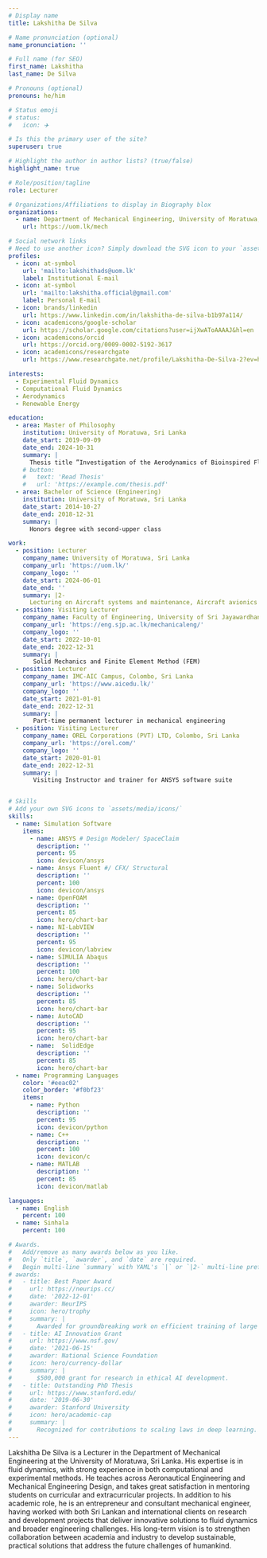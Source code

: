 ```yaml
---
# Display name
title: Lakshitha De Silva

# Name pronunciation (optional)
name_pronunciation: ''

# Full name (for SEO)
first_name: Lakshitha
last_name: De Silva

# Pronouns (optional)
pronouns: he/him

# Status emoji
# status:
#   icon: ✈️

# Is this the primary user of the site?
superuser: true

# Highlight the author in author lists? (true/false)
highlight_name: true

# Role/position/tagline
role: Lecturer

# Organizations/Affiliations to display in Biography blox
organizations:
  - name: Department of Mechanical Engineering, University of Moratuwa, Sri Lanka
    url: https://uom.lk/mech

# Social network links
# Need to use another icon? Simply download the SVG icon to your `assets/media/icons/` folder.
profiles:
  - icon: at-symbol
    url: 'mailto:lakshithads@uom.lk'
    label: Institutional E-mail
  - icon: at-symbol
    url: 'mailto:lakshitha.official@gmail.com'
    label: Personal E-mail
  - icon: brands/linkedin
    url: https://www.linkedin.com/in/lakshitha-de-silva-b1b97a114/
  - icon: academicons/google-scholar
    url: https://scholar.google.com/citations?user=ijXwAToAAAAJ&hl=en
  - icon: academicons/orcid
    url: https://orcid.org/0009-0002-5192-3617
  - icon: academicons/researchgate
    url: https://www.researchgate.net/profile/Lakshitha-De-Silva-2?ev=hdr_xprf

interests:
  - Experimental Fluid Dynamics
  - Computational Fluid Dynamics
  - Aerodynamics
  - Renewable Energy

education:
  - area: Master of Philosophy
    institution: University of Moratuwa, Sri Lanka
    date_start: 2019-09-09
    date_end: 2024-10-31
    summary: |
      Thesis title ”Investigation of the Aerodynamics of Bioinspired Flapping Wings”. Experimental and computational investigation of pitching and plunging wings inspired by kinematics of birds to improve future Flapping Wing Bioinspired Aerial Vehicles (FWBAVs) performance.
    # button:
    #   text: 'Read Thesis'
    #   url: 'https://example.com/thesis.pdf'
  - area: Bachelor of Science (Engineering)
    institution: University of Moratuwa, Sri Lanka
    date_start: 2014-10-27
    date_end: 2018-12-31
    summary: |
      Honors degree with second-upper class

work:
  - position: Lecturer
    company_name: University of Moratuwa, Sri Lanka
    company_url: 'https://uom.lk/'
    company_logo: ''
    date_start: 2024-06-01
    date_end: ''
    summary: |2-
      Lecturing on Aircraft systems and maintenance, Aircraft avionics and human factors, Aerodynamics. Project Supervision of Glider and UAV design project (2nd and 3rd year students), Aircraft design project (3rd year students), Final year projects (4th year students)
  - position: Visiting Lecturer
    company_name: Faculty of Engineering, University of Sri Jayawardhanapura, Sri Lanka
    company_url: 'https://eng.sjp.ac.lk/mechanicaleng/'
    company_logo: ''
    date_start: 2022-10-01
    date_end: 2022-12-31
    summary: |
       Solid Mechanics and Finite Element Method (FEM)
  - position: Lecturer
    company_name: IMC-AIC Campus, Colombo, Sri Lanka
    company_url: 'https://www.aicedu.lk/'
    company_logo: ''
    date_start: 2021-01-01
    date_end: 2022-12-31
    summary: |
       Part-time permanent lecturer in mechanical engineering
  - position: Visiting Lecturer
    company_name: OREL Corporations (PVT) LTD, Colombo, Sri Lanka
    company_url: 'https://orel.com/'
    company_logo: ''
    date_start: 2020-01-01
    date_end: 2022-12-31
    summary: |
       Visiting Instructor and trainer for ANSYS software suite


# Skills
# Add your own SVG icons to `assets/media/icons/`
skills:
  - name: Simulation Software
    items:
      - name: ANSYS # Design Modeler/ SpaceClaim
        description: ''
        percent: 95
        icon: devicon/ansys
      - name: Ansys Fluent #/ CFX/ Structural
        description: ''
        percent: 100
        icon: devicon/ansys
      - name: OpenFOAM
        description: ''
        percent: 85
        icon: hero/chart-bar
      - name: NI-LabVIEW
        description: ''
        percent: 95
        icon: devicon/labview
      - name: SIMULIA Abaqus
        description: ''
        percent: 100
        icon: hero/chart-bar
      - name: Solidworks
        description: ''
        percent: 85
        icon: hero/chart-bar
      - name: AutoCAD
        description: ''
        percent: 95
        icon: hero/chart-bar
      - name:  SolidEdge
        description: ''
        percent: 85
        icon: hero/chart-bar
  - name: Programming Languages
    color: '#eeac02'
    color_border: '#f0bf23'
    items:
      - name: Python
        description: ''
        percent: 95
        icon: devicon/python
      - name: C++
        description: ''
        percent: 100
        icon: devicon/c
      - name: MATLAB
        description: ''
        percent: 85
        icon: devicon/matlab

languages:
  - name: English
    percent: 100
  - name: Sinhala
    percent: 100

# Awards.
#   Add/remove as many awards below as you like.
#   Only `title`, `awarder`, and `date` are required.
#   Begin multi-line `summary` with YAML's `|` or `|2-` multi-line prefix and indent 2 spaces below.
# awards:
#   - title: Best Paper Award
#     url: https://neurips.cc/
#     date: '2022-12-01'
#     awarder: NeurIPS
#     icon: hero/trophy
#     summary: |
#       Awarded for groundbreaking work on efficient training of large models.
#   - title: AI Innovation Grant
#     url: https://www.nsf.gov/
#     date: '2021-06-15'
#     awarder: National Science Foundation
#     icon: hero/currency-dollar
#     summary: |
#       $500,000 grant for research in ethical AI development.
#   - title: Outstanding PhD Thesis
#     url: https://www.stanford.edu/
#     date: '2019-06-30'
#     awarder: Stanford University
#     icon: hero/academic-cap
#     summary: |
#       Recognized for contributions to scaling laws in deep learning.
---
```


Lakshitha De Silva is a Lecturer in the Department of Mechanical Engineering at the University of Moratuwa, Sri Lanka. His expertise is in fluid dynamics, with strong experience in both computational and experimental methods. He teaches across Aeronautical Engineering and Mechanical Engineering Design, and takes great satisfaction in mentoring students on curricular and extracurricular projects. In addition to his academic role, he is an entrepreneur and consultant mechanical engineer, having worked with both Sri Lankan and international clients on research and development projects that deliver innovative solutions to fluid dynamics and broader engineering challenges. His long-term vision is to strengthen collaboration between academia and industry to develop sustainable, practical solutions that address the future challenges of humankind.
